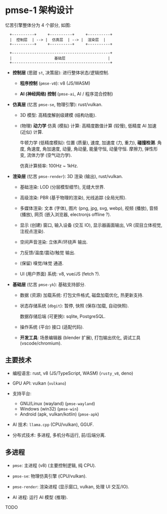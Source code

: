 # pmse-1 架构设计

忆苦引擎整体分为 4 个部分, 如图:

```
  +----------+     +----------+     +----------+
  |  控制层  | --> |  仿真层  | --> |  渲染层  |
  +----------+     +----------+     +----------+

  +--------------------------------------------+
  |                   基础层                   |
  +--------------------------------------------+
```

- **控制层** (思甜 `st`, 决策层): 进行整体状态/逻辑控制.

  - **程序控制** (`pmse-v8`): v8 (JS/WASM)

  - **AI (神经网络) 控制** (`pmse-ai`, AI / 程序混合控制)

- **仿真层** (忆苦 `pmse-se`, 物理引擎): rust/vulkan.

  - 3D 模型: 高精度解剖级建模 (结构功能).

  - (物理) **动力学** 仿真 (模拟) 计算: 高精度数值计算 (较慢), 低精度 AI 加速
    (近似) 计算.

    牛顿力学 (低精度模拟): 位置 (质量), 速度, 加速度 (力, 重力), **碰撞检测**.
    角度, 角速度, 角加速度, 动量, 角动量, 能量守恒, 动量守恒. 摩擦力, 弹性形变,
    流体力学 (空气动力学).

    仿真计算频率: 100Hz ~ 1kHz.

- **渲染层** (忆苦 `pmse-render`): 3D 渲染 (输出), rust/vulkan.

  - 基础渲染: LOD (分层模型细节), 无缝大世界.

  - 高级渲染: PBR (基于物理的渲染), 光线追踪 (全局光照).

  - 多媒体渲染: 文本 (字体), 图片 (png, jpg, svg, webp), 视频 (播放), 音频
    (播放), 网页 (嵌入浏览器, electronjs offline ?).

  - 显示 (创建) 窗口, 输入设备 (交互 IO), 显示器画面输出, VR (双目立体视觉,
    注视点渲染).

  - 空间声音渲染: 立体声/环绕声 输出.

  - 力反馈/温度/震动/触觉 输出.

  - (保留) 嗅觉/味觉 通道.

  - UI (用户界面) 系统: v8, vue/JS (fetch ?).

- **基础层** (忆苦 `pmse-yk`): 基础支持部分.

  - 数据 (资源) 加载系统: 打包文件格式, 磁盘加载优化, 热更新支持.

  - 状态存储系统 (`dbgit`): 暂停, 快照 (保存/加载, 自动快照).

    数据存储后端 (可更换): sqlite, PostgreSQL.

  - 操作系统 (平台) 接口 (适配代码).

  - **开发工具**: 场景编辑器 (blender 扩展), 打包输出优化, 调试工具
    (vscode/chromium).

## 主要技术

- 编程语言: rust, v8 (JS/TypeScript, WASM) (`rusty_v8`, deno)

- GPU API: vulkan (`vulkano`)

- 支持平台:

  - GNU/Linux (wayland) (`pmse-wayland`)
  - Windows (win32) (`pmse-win`)
  - Android (apk, vulkan/kotlin) (`pmse-apk`)

- AI 技术: `llama.cpp` (CPU/vulkan), GGUF.

- 分布式技术: 多进程, 多机分布运行, 前/后端分离.

## 多进程

- `pmse`: 主进程 (v8) (主要控制逻辑, 纯 CPU).

- `pmse-se`: 物理仿真引擎 (CPU/vulkan).

- `pmse-render`: 渲染进程 (显示窗口, vulkan, 处理 UI 交互/IO).

- AI 进程: 运行 AI 模型 (推理).

TODO
